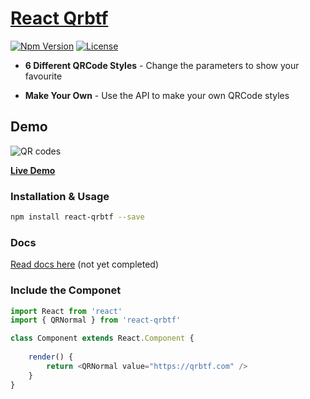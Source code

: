 # [React Qrbtf](https://github.com/CPunisher/react-qrbtf)

[![Npm Version][npm-version-image]][npm-version-url]
[![License][license-image]][license-url]

- **6 Different QRCode Styles** - Change the parameters to show your favourite 

- **Make Your Own** - Use the API to make your own QRCode styles

## Demo

![QR codes](https://github.com/ciaochaos/qrbtf/raw/master/public/img/QRcodes.jpg)

[**Live Demo**](https://qrbtf.com)

### Installation & Usage

```sh
npm install react-qrbtf --save
```

### Docs

[Read docs here](http://cpunisher.github.io/react-qrbtf/) (not yet completed)

### Include the Componet

```js
import React from 'react'
import { QRNormal } from 'react-qrbtf'

class Component extends React.Component {
    
    render() {
        return <QRNormal value="https://qrbtf.com" />
    }
}
```

[npm-version-image]: https://img.shields.io/npm/v/react-qrbtf
[npm-version-url]: https://www.npmjs.com/package/react-qrbtf
[license-image]: http://img.shields.io/npm/l/react-qrbtf.svg
[license-url]: LICENSE
